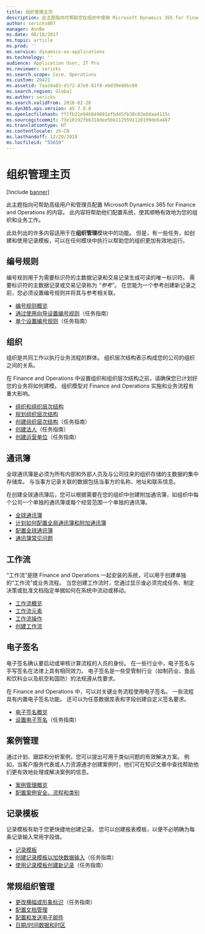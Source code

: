 ```yaml
---
title: 组织管理主页
description: 此主题指向可帮助您在组织中使用 Microsoft Dynamics 365 for Finance and Operations 的资源。
author: sericks007
manager: AnnBe
ms.date: 08/18/2017
ms.topic: article
ms.prod: ''
ms.service: dynamics-ax-applications
ms.technology: ''
audience: Application User, IT Pro
ms.reviewer: sericks
ms.search.scope: Core, Operations
ms.custom: 20421
ms.assetid: 7aa24a03-d172-47e9-81f8-ebd39e80bc60
ms.search.region: Global
ms.author: sericks
ms.search.validFrom: 2016-02-28
ms.dyn365.ops.version: AX 7.0.0
ms.openlocfilehash: ff1fb21e946849081efbd45fb30c03e8daa4115c
ms.sourcegitcommit: 73e10192fb6318dee5bb1129591120199de6a487
ms.translationtype: HT
ms.contentlocale: zh-CN
ms.lasthandoff: 12/20/2018
ms.locfileid: "55650"
---
```

# <a name="organization-administration-home-page"></a>组织管理主页

[!include [banner](../includes/banner.md)]

此主题指向可帮助高级用户和管理员配置 Microsoft Dynamics 365 for Finance and Operations 的内容。 此内容将帮助他们配置系统，使其顺畅有效地为您的组织和业务工作。

此处列出的许多内容适用于在**组织管理**模块中的功能。 但是，有一些任务，如创建和使用记录模板，可以在任何模块中执行以帮助您的组织更加有效地运行。 

<a name="number-sequences"></a>编号规则
----------------
编号规则用于为需要标识符的主数据记录和交易记录生成可读的唯一标识符。 需要标识符的主数据记录或交易记录称为 *“参考”*。 在您能为一个参考创建新记录之前，您必须设置编号规则并将其与参考相关联。

-   [编号规则概览](number-sequence-overview.md)
-   [通过使用向导设置编号规则](tasks/set-up-number-sequences-wizard.md)（任务指南）
-   [单个设置编号规则](tasks/set-up-number-sequences-individual-basis.md)（任务指南）

## <a name="organizations"></a>组织
组织是共同工作以执行业务流程的群体。 组织层次结构表示构成您的公司的组织之间的关系。

在 Finance and Operations 中设置组织和组织层次结构之前，请确保您已计划好您的业务将如何建模。 组织模型对 Finance and Operations 实施和业务流程有重大影响。

-   [组织和组织层次结构](organizations-organizational-hierarchies.md)
-   [规划组织层次结构](plan-organizational-hierarchy.md)
-   [创建组织层次结构](tasks/create-organization-hierarchy.md)（任务指南）
-   [创建法人](tasks/create-legal-entity.md)（任务指南）
-   [创建运营单位](tasks/create-operating-unit.md)（任务指南）

## <a name="address-books"></a>通讯簿
全球通讯簿是必须为所有内部和外部人员及与公司往来的组织存储的主数据的集中存储库。 与当事方记录关联的数据包括当事方的名称、地址和联系信息。 

在创建全球通讯簿后，您可以根据需要在您的组织中创建附加通讯簿，如组织中每个公司一个单独的通讯簿或每个经营范围一个单独的通讯簿。 

-   [全球通讯簿](overview-global-address-book.md)
-   [计划如何配置全局通讯簿和附加通讯簿](plan-configuration-global-address-book-additional-address-books.md)
- [配置全球通讯簿](tasks/configure-global-address-book.md)
-   [通讯簿常见问题](qa-address-books.md)


## <a name="workflow"></a>工作流
“工作流”是随 Finance and Operations 一起安装的系统，可以用于创建单独的“工作流”或业务流程。 当您创建工作流时，您通过显示谁必须完成任务、制定决策或批准文档指定单据如何在系统中流动或移动。 

-   [工作流概览](overview-workflow-system.md)
-   [工作流元素](workflow-elements.md)
-   [工作流操作](workflow-actions.md)
-   [创建工作流](create-workflow.md)

## <a name="electronic-signatures"></a>电子签名
电子签名确认要启动或审核计算流程的人员的身份。 在一些行业中，电子签名与手写签名在法律上具有相同效力。 电子签名是一些受管制行业（如制药业、食品和饮料业以及航空和国防）的法规遵从性要求。

在 Finance and Operations 中，可以对关键业务流程使用电子签名。 一些流程具有内置电子签名功能。 还可以为任意数据库表和字段创建自定义签名要求。

-   [电子签名概览](electronic-signature-overview.md)
-   [设置电子签名](tasks/set-up-electronic-signatures.md)（任务指南）

## <a name="case-management"></a>案例管理
通过计划、跟踪和分析案例，您可以提出可用于类似问题的有效解决方案。 例如，当客户服务代表或人力资源通才创建案例时，他们可在知识文章中查找帮助他们更有效地处理或解决案例的信息。 

-   [案例管理概览](cases.md)
-   [配置案例安全、流程和类别](plan-case-management.md)

## <a name="record-templates"></a>记录模板
记录模板有助于您更快捷地创建记录。 您可以创建报表模板，以便不必明确为每条记录输入常用字段值。 

-   [记录模板](record-templates.md)
- [创建记录模板以加快数据输入](../../dev-itpro/data-entities/tasks/create-record-template-facilitate-data-entry.md)（任务指南）
- [使用记录模板创建新记录](../../dev-itpro/data-entities/tasks/use-record-template-new-record.md)（任务指南）

## <a name="general-organization-administration"></a>常规组织管理
-   [更改横幅或形象标识](../get-started/tasks/change-banner-or-logo.md)（任务指南）
- [配置文档管理](configure-document-management.md)
- [配置和发送电子邮件](configure-email.md)
-   [日期/时间数据和时区](date-time-zones.md)







